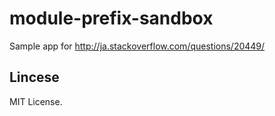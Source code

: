 # module-prefix-sandbox
Sample app for http://ja.stackoverflow.com/questions/20449/

## Lincese

MIT License.
